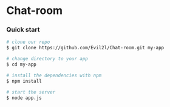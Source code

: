 # Chat-room
### Quick start


```bash
# clone our repo
$ git clone https://github.com/Evil2l/Chat-room.git my-app

# change directory to your app
$ cd my-app

# install the dependencies with npm
$ npm install

# start the server
$ node app.js
```
